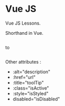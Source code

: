 # Vue JS
Vue JS Lessons.

Shorthand in Vue.

<img v-bind:src="image">

to 	

<img :src="image">

Other attributes :
- :alt="description"
- :href="url"
- :title="toolTip"
- :class="isActive"
- :style="isStyled"
- disabled="isDisabled"